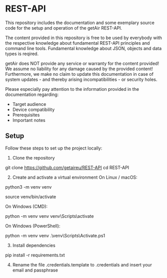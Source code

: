 # REST-API
This repository includes the documentation and some exemplary source code for the setup and operation of the getAir REST-API.

The content provided in this repository is free to be used by everybody with the respective knowledge about fundamental REST-API principles and command line tools. Fundamental knowledge about JSON, objects and data types is reqired.

getAir does NOT provide any service or warranty for the content provided! We assume no liability for any damage caused by the provided content!
Furthermore, we make no claim to update this documentation in case of system updates - and thereby arising incompatibilities - or security holes.

Please especially pay attention to the information provided in the documentation regarding:
- Target audience
- Device compatibility
- Prerequisites
- Important notes


## Setup
Follow these steps to set up the project locally:
1. Clone the repository

git clone https://github.com/getaireu/REST-API
cd REST-API

2. Create and activate a virtual environment
On Linux / macOS:

python3 -m venv venv

source venv/bin/activate

On Windows (CMD):

python -m venv venv
venv\Scripts\activate

On Windows (PowerShell):

python -m venv venv
.\venv\Scripts\Activate.ps1

3. Install dependencies

pip install -r requirements.txt

4. Rename the file .credentials.template to .credentials and insert your email and passphrase
